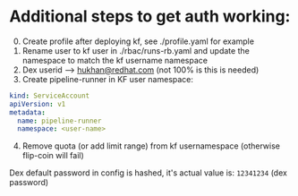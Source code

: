 
# Additional steps to get auth working: 

0. Create profile after deploying kf, see ./profile.yaml for example
1. Rename user to kf user in ./rbac/runs-rb.yaml and update the namespace to match the kf username namespace
2. Dex userid --> hukhan@redhat.com (not 100% is this is needed)
3. Create pipeline-runner in KF user namespace: 
```yaml
kind: ServiceAccount
apiVersion: v1
metadata:
  name: pipeline-runner
  namespace: <user-name> 
```
4. Remove quota (or add limit range) from kf usernamespace (otherwise flip-coin will fail)

Dex default password in config is hashed, it's actual value is: `12341234` (dex password)